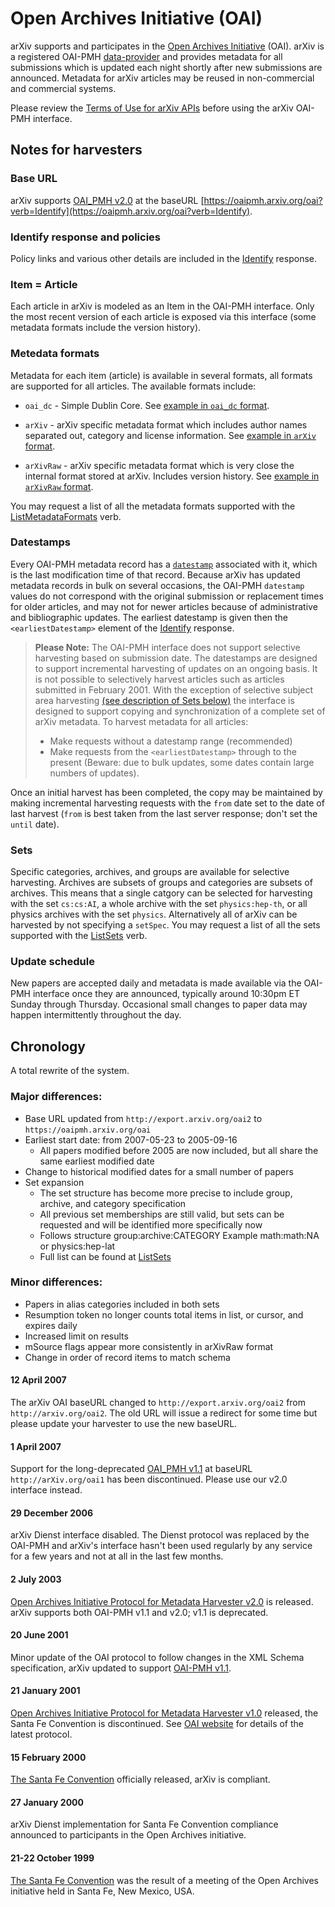 # Open Archives Initiative (OAI)

arXiv supports and participates in the [Open Archives Initiative](http://www.openarchives.org/) (OAI). arXiv is a registered OAI-PMH [data-provider](http://www.openarchives.org/Register/BrowseSites.pl) and provides metadata for all submissions which is updated each night shortly after new submissions are announced. Metadata for arXiv articles may be reused in non-commercial and commercial systems.

Please review the [Terms of Use for arXiv APIs](../../help/api/tou.md) before using the
arXiv OAI-PMH interface.

## Notes for harvesters

### Base URL

arXiv supports [OAI\_PMH v2.0](http://www.openarchives.org/OAI/2.0/openarchivesprotocol.htm) at the baseURL [https://oaipmh.arxiv.org/oai?verb=Identify](https://oaipmh.arxiv.org/oai?verb=Identify).

### Identify response and policies

Policy links and various other details are included in the [Identify](https://oaipmh.arxiv.org/oai?verb=Identify) response.

### Item = Article

Each article in arXiv is modeled as an Item in the OAI-PMH interface. Only the most recent version of each article is exposed via this interface (some metadata formats include the version history).

### Metedata formats

Metadata for each item (article) is available in several formats, all formats are supported for all articles. The available formats include:

- `oai_dc` - Simple Dublin Core. See [example in `oai_dc` format](https://oaipmh.arxiv.org/oai?verb=GetRecord&identifier=oai:arXiv.org:0804.2273&metadataPrefix=oai_dc).

-  `arXiv` - arXiv specific metadata format which includes author names separated out, category and license information. See [example in `arXiv` format](https://oaipmh.arxiv.org/oai?verb=GetRecord&identifier=oai:arXiv.org:0804.2273&metadataPrefix=arXiv).

- `arXivRaw` - arXiv specific metadata format which is very close the internal format stored at arXiv. Includes version history. See [example in `arXivRaw` format](https://oaipmh.arxiv.org/oai?verb=GetRecord&identifier=oai:arXiv.org:0804.2273&metadataPrefix=arXivRaw).

You may request a list of all the metadata formats supported with the [ListMetadataFormats](https://oaipmh.arxiv.org/oai?verb=ListMetadataFormats) verb.

### Datestamps

Every OAI-PMH metadata record has a [`datestamp`](http://www.openarchives.org/OAI/2.0/openarchivesprotocol.htm#Datestamp) associated with it, which is the last modification time of that record. Because arXiv has updated metadata records in bulk on several occasions, the OAI-PMH `datestamp` values do not correspond with the original submission or replacement times for older articles, and may not for newer articles because of administrative and bibliographic updates. The earliest datestamp is given then the `<earliestDatestamp>` element of the [Identify](http://oaipmh.arxiv.org/oai?verb=Identify) response.

>**Please Note:** The OAI-PMH interface does not support selective harvesting based on submission date. The datestamps are designed to support incremental harvesting of updates on an ongoing basis. It is not possible to selectively harvest articles such as articles submitted in February 2001. With the exception of selective subject area harvesting [(see description of Sets below)](###Sets) the interface is designed to support copying and synchronization of a complete set of arXiv metadata. To harvest metadata for all articles:
>	- Make requests without a datestamp range (recommended)
>	- Make requests from the `<earliestDatestamp>` through to the present
(Beware: due to bulk updates, some dates contain large numbers of updates).

Once an initial harvest has been completed, the copy may be maintained by making incremental harvesting requests with the `from` date set to the date of last harvest (`from` is best taken from the last server response; don't set the `until` date).

### Sets

Specific categories, archives, and groups are available for selective harvesting. Archives are subsets of groups and categories are subsets of archives. This means that a single catgory can be selected for harvesting with the set `cs:cs:AI`, a whole archive with the set `physics:hep-th`, or all physics archives with the set `physics`. Alternatively all of arXiv can be harvested by not specifying a `setSpec`. You may request a list of all the sets supported with the [ListSets](https://oaipmh.arxiv.org/oai?verb=ListSets) verb.

### Update schedule

New papers are accepted daily and metadata is made available via the OAI-PMH interface once they are announced, typically around 10:30pm ET Sunday through Thursday. Occasional small changes to paper data may happen intermittently throughout the day. 

## Chronology

A total rewrite of the system.

### Major differences:

- Base URL  updated from `http://export.arxiv.org/oai2` to `https://oaipmh.arxiv.org/oai`
- Earliest start date: from 2007-05-23 to 2005-09-16
	- All papers modified before 2005 are now included, but all share the same earliest modified date
- Change to historical modified dates for a small number of papers
- Set expansion
	- The set structure has become more precise to include group, archive, and category specification
	- All previous set memberships are still valid, but sets can be requested and will be identified more specifically now
	- Follows structure group:archive:CATEGORY Example math:math:NA or physics:hep-lat
	- Full list can be found at [ListSets](https://oaipmh.arxiv.org/oai?verb=ListSets)
    
### Minor differences:

- Papers in alias categories included in both sets
- Resumption token no longer counts total items in list, or cursor, and expires daily
- Increased limit on results
- mSource flags appear more consistently in arXivRaw format
- Change in order of record items to match schema

#### 12 April 2007

The arXiv OAI baseURL changed to `http://export.arxiv.org/oai2` from `http://arxiv.org/oai2`. The old URL will issue a redirect for some time but please update your harvester to use the new baseURL.

#### 1 April 2007

Support for the long-deprecated [OAI\_PMH v1.1](http://www.openarchives.org/OAI/2.0/openarchivesprotocol.htm) at baseURL `http://arXiv.org/oai1` has been discontinued. Please use our v2.0 interface instead.

#### 29 December 2006

arXiv Dienst interface disabled. The Dienst protocol was replaced by the OAI-PMH and arXiv's interface hasn't been used regularly by any service for a few years and not at all in the last few months.

#### 2 July 2003

[Open Archives Initiative Protocol for Metadata Harvester v2.0](http://www.openarchives.org/OAI/2.0/openarchivesprotocol.htm) is released. arXiv supports both OAI-PMH v1.1 and v2.0; v1.1 is deprecated.

#### 20 June 2001

Minor update of the OAI protocol to follow changes in the XML Schema specification, arXiv updated to support [OAI-PMH v1.1](http://www.openarchives.org/OAI/1.1/openarchivesprotocol.htm).

#### 21 January 2001

[Open Archives Initiative Protocol for Metadata Harvester v1.0](http://www.openarchives.org/OAI/1.0/openarchivesprotocol.htm) released, the Santa Fe Convention is discontinued. See [OAI website](http://www.openarchives.org/) for details of the latest protocol.

#### 15 February 2000

[The Santa Fe Convention](http://www.openarchives.org/sfc/sfc_entry.htm) officially released, arXiv is compliant.

#### 27 January 2000

arXiv Dienst implementation for Santa Fe Convention compliance announced to participants in the Open Archives initiative.

#### 21-22 October 1999

[The Santa Fe Convention](http://www.openarchives.org/sfc/sfc_entry.htm) was the result of a meeting of the Open Archives initiative held in Santa Fe, New Mexico, USA.
